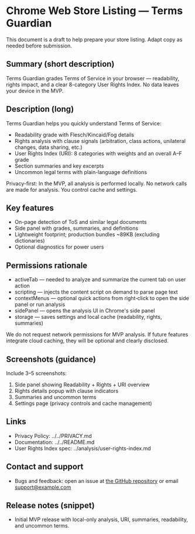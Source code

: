 # Chrome Web Store Listing — Terms Guardian

This document is a draft to help prepare your store listing. Adapt copy as needed before submission.

## Summary (short description)

Terms Guardian grades Terms of Service in your browser — readability, rights impact, and a clear 8-category User Rights Index. No data leaves your device in the MVP.

## Description (long)

Terms Guardian helps you quickly understand Terms of Service:

- Readability grade with Flesch/Kincaid/Fog details
- Rights analysis with clause signals (arbitration, class actions, unilateral changes, data sharing, etc.)
- User Rights Index (URI): 8 categories with weights and an overall A–F grade
- Section summaries and key excerpts
- Uncommon legal terms with plain-language definitions

Privacy-first: In the MVP, all analysis is performed locally. No network calls are made for analysis. You control cache and settings.

## Key features

- On-page detection of ToS and similar legal documents
- Side panel with grades, summaries, and definitions
- Lightweight footprint; production bundles ~89KB (excluding dictionaries)
- Optional diagnostics for power users

## Permissions rationale

- activeTab — needed to analyze and summarize the current tab on user action
- scripting — injects the content script on demand to parse page text
- contextMenus — optional quick actions from right‑click to open the side panel or run analysis
- sidePanel — opens the analysis UI in Chrome's side panel
- storage — saves settings and local cache (readability, rights, summaries)

We do not request network permissions for MVP analysis. If future features integrate cloud caching, they will be optional and clearly disclosed.

## Screenshots (guidance)

Include 3–5 screenshots:

1. Side panel showing Readability + Rights + URI overview
2. Rights details popup with clause indicators
3. Summaries and uncommon terms
4. Settings page (privacy controls and cache management)

## Links

- Privacy Policy: ../../PRIVACY.md
- Documentation: ../../README.md
- User Rights Index spec: ../analysis/user-rights-index.md

## Contact and support

- Bugs and feedback: open an issue at [the GitHub repository](https://github.com/your-org/terms-guardian) or email [support@example.com](mailto:support@example.com)

## Release notes (snippet)

- Initial MVP release with local-only analysis, URI, summaries, readability, and uncommon terms.
